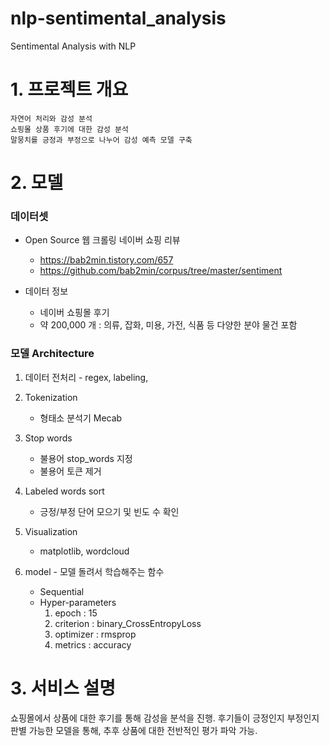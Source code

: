 # nlp-sentimental_analysis

Sentimental Analysis with NLP

# 1. 프로젝트 개요
    
    자연어 처리와 감성 분석
    쇼핑몰 상품 후기에 대한 감성 분석
    말뭉치를 긍정과 부정으로 나누어 감성 예측 모델 구축
    


# 2. 모델

### 데이터셋
* Open Source 웹 크롤링 네이버 쇼핑 리뷰
    * https://bab2min.tistory.com/657
    * https://github.com/bab2min/corpus/tree/master/sentiment

* 데이터 정보
    * 네이버 쇼핑몰 후기
    * 약 200,000 개 : 의류, 잡화, 미용, 가전, 식품 등 다양한 분야 물건 포함


### 모델 Architecture
1. 데이터 전처리 - regex, labeling, 

2. Tokenization
    *  형태소 분석기 Mecab
3. Stop words
    *  불용어 stop_words 지정
    *  불용어 토큰 제거
4. Labeled words sort
    * 긍정/부정 단어 모으기 및 빈도 수 확인
5. Visualization
    * matplotlib, wordcloud

6. model - 모델 돌려서 학습해주는 함수
    * Sequential 
    * Hyper-parameters 
        1. epoch : 15
        2. criterion : binary_CrossEntropyLoss
        3. optimizer : rmsprop
        4. metrics : accuracy



# 3. 서비스 설명
쇼핑몰에서 상품에 대한 후기를 통해 감성을 분석을 진행.
후기들이 긍정인지 부정인지 판별 가능한 모델을 통해, 추후 상품에 대한 전반적인 평가 파악 가능.
